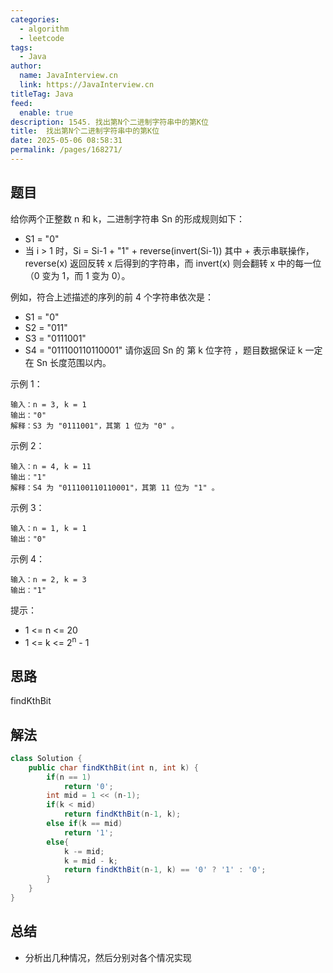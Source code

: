 ```yaml
---
categories: 
  - algorithm
  - leetcode
tags: 
  - Java
author: 
  name: JavaInterview.cn
  link: https://JavaInterview.cn
titleTag: Java
feed: 
  enable: true
description: 1545. 找出第N个二进制字符串中的第K位
title:  找出第N个二进制字符串中的第K位
date: 2025-05-06 08:58:31
permalink: /pages/168271/
---
```


## 题目

给你两个正整数 n 和 k，二进制字符串  Sn 的形成规则如下：

* S1 = "0"
* 当 i > 1 时，Si = Si-1 + "1" + reverse(invert(Si-1))
其中 + 表示串联操作，reverse(x) 返回反转 x 后得到的字符串，而 invert(x) 则会翻转 x 中的每一位（0 变为 1，而 1 变为 0）。

例如，符合上述描述的序列的前 4 个字符串依次是：

* S1 = "0"
* S2 = "011"
* S3 = "0111001"
* S4 = "011100110110001"
请你返回  Sn 的 第 k 位字符 ，题目数据保证 k 一定在 Sn 长度范围以内。



示例 1：

    输入：n = 3, k = 1
    输出："0"
    解释：S3 为 "0111001"，其第 1 位为 "0" 。
示例 2：

    输入：n = 4, k = 11
    输出："1"
    解释：S4 为 "011100110110001"，其第 11 位为 "1" 。
示例 3：

    输入：n = 1, k = 1
    输出："0"
示例 4：

    输入：n = 2, k = 3
    输出："1"


提示：

* 1 <= n <= 20
* 1 <= k <= 2<sup>n</sup> - 1

## 思路

findKthBit

## 解法
```java
class Solution {
    public char findKthBit(int n, int k) {
        if(n == 1)
            return '0';
        int mid = 1 << (n-1);
        if(k < mid)
            return findKthBit(n-1, k);
        else if(k == mid)
            return '1';
        else{
            k -= mid;
            k = mid - k;
            return findKthBit(n-1, k) == '0' ? '1' : '0';
        }
    }
}

```

## 总结

- 分析出几种情况，然后分别对各个情况实现 
